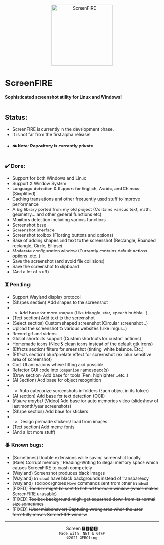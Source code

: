 <p align=center>
<img src="https://i.imgur.com/P5GFZ1R.png" alt="ScreenFIRE" height="200" />

# ScreenFIRE
#### Sophisticated screenshot utility for Linux and Windows! <br/><br/>
</p>

## Status:
 - ScreenFIRE is currently in the development phase.
 - It is not far from the first alpha release!
 - #### 👁️ Note: Repository is currently private. <br/><br/>

### ✔️ Done:
 - Support for both Windows and Linux
 - Support X Window System
 - Language detection & Support for English, Arabic, and Chinese (Simplified)
 - Caching translations and other frequently used stuff to improve performance 
 - A big library ported from my old project (Contains various text, math, geometry... and other general functions etc)
 - Monitors detection including various functions
 - Screenshot base
 - Screenshot interface
 - Screenshot toolbox (Floating buttons and options)
 - Base of adding shapes and text to the screenshot (Rectangle, Rounded rectangle, Circle, Ellipse)
 - Moderate configuration window (Currently contains default actions options .etc..)
 - Save the screenshot (and avoid file collisions)
 - Save the screenshot to clipboard
 - (And a lot of stuff)

### ⏳ Pending:
 - Support Wayland display protocol
 - (Shapes section) Add shapes to the screenshot
 - - Add base for more shapes (Like triangle, star, speech bubble...)
 - (Text section) Add text to the screenshot
 - (Select section) Custom shaped screenshot (Circular screenshot...)
 - Upload the screenshot to various websites (Like imgur...)
 - Record gif and videos
 - Global shortcuts support (Custom shortcuts for custom actions)
 - Homemade icons (Nice & clean icons instead of the default gtk icons)
 - (Effects section) filters for sreenshot (tinting, white balance. Etc.)
 - (Effects section) blur/pixelate effect for screenshot (ex: blur sensitive area of screenshot)
 - Cool UI animations where fitting and possible
 - Refactor GUI code into `Companion` namespace(s)
 - (Draw section) Add base for tools (Pen, highlighter ..etc..)
 - (AI Section) Add base for object recognition
 - - Auto categorize screenshots in folders (Each object in its folder)
 - (AI section) Add base for text detection (OCR)
 - _(Future maybe)_ (Video) Add base for auto memories video (slideshow of last month/year screenshots)
 - (Shape section) Add base for stickers
 - - Design premade stickers/ load from images
 - (Text section) Add meme fonts
 - (And a lot more stuff)

### 🪲 Known bugs:
 - (Sometimes) Double extensions while saving screenshot locally
 - (Rare) Corrupt memory / Reading-Writing to illegal memory space which causes ScreenFIRE to crash completely
 - (Wayland) Screenshot produces black images
 - (Wayland) `Window`s have black backgrounds instead of transparency
 - (Wayland) Toolbox ignores `Move` commands sent from other `Window`s
 - [FIXED] ~~Toolbox might be sent to behind the main window (which makes ScreenFIRE unusable)~~
 - [FIXED] ~~Toolbox background might get squashed down from its normal size sometimes~~
 - [FIXED] ~~(User misbehavior) Capturing wrong area when the user forcefully moves ScreenFIRE window~~


----
<p align=center>
Screen 🅵🅸🆁🅴 <br/>
<code> Made with .NET & GTK# </code> <br/>
<code> ©️2021 XEROling </code>
</p>
